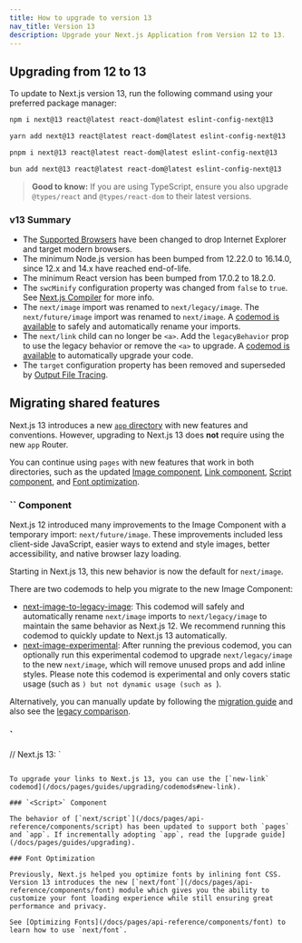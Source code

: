 ```yaml
---
title: How to upgrade to version 13
nav_title: Version 13
description: Upgrade your Next.js Application from Version 12 to 13.
---
```


## Upgrading from 12 to 13

To update to Next.js version 13, run the following command using your preferred package manager:

```bash filename="Terminal"
npm i next@13 react@latest react-dom@latest eslint-config-next@13
```

```bash filename="Terminal"
yarn add next@13 react@latest react-dom@latest eslint-config-next@13
```

```bash filename="Terminal"
pnpm i next@13 react@latest react-dom@latest eslint-config-next@13
```

```bash filename="Terminal"
bun add next@13 react@latest react-dom@latest eslint-config-next@13
```

> **Good to know:** If you are using TypeScript, ensure you also upgrade `@types/react` and `@types/react-dom` to their latest versions.

### v13 Summary

- The [Supported Browsers](/docs/architecture/supported-browsers) have been changed to drop Internet Explorer and target modern browsers.
- The minimum Node.js version has been bumped from 12.22.0 to 16.14.0, since 12.x and 14.x have reached end-of-life.
- The minimum React version has been bumped from 17.0.2 to 18.2.0.
- The `swcMinify` configuration property was changed from `false` to `true`. See [Next.js Compiler](/docs/architecture/nextjs-compiler) for more info.
- The `next/image` import was renamed to `next/legacy/image`. The `next/future/image` import was renamed to `next/image`. A [codemod is available](/docs/pages/guides/upgrading/codemods#next-image-to-legacy-image) to safely and automatically rename your imports.
- The `next/link` child can no longer be `<a>`. Add the `legacyBehavior` prop to use the legacy behavior or remove the `<a>` to upgrade. A [codemod is available](/docs/pages/guides/upgrading/codemods#new-link) to automatically upgrade your code.
- The `target` configuration property has been removed and superseded by [Output File Tracing](/docs/pages/api-reference/config/next-config-js/output).

## Migrating shared features

Next.js 13 introduces a new [`app` directory](/docs/app) with new features and conventions. However, upgrading to Next.js 13 does **not** require using the new `app` Router.

You can continue using `pages` with new features that work in both directories, such as the updated [Image component](#image-component), [Link component](#link-component), [Script component](#script-component), and [Font optimization](#font-optimization).

### `` Component

Next.js 12 introduced many improvements to the Image Component with a temporary import: `next/future/image`. These improvements included less client-side JavaScript, easier ways to extend and style images, better accessibility, and native browser lazy loading.

Starting in Next.js 13, this new behavior is now the default for `next/image`.

There are two codemods to help you migrate to the new Image Component:

- [next-image-to-legacy-image](/docs/pages/guides/upgrading/codemods#next-image-to-legacy-image): This codemod will safely and automatically rename `next/image` imports to `next/legacy/image` to maintain the same behavior as Next.js 12. We recommend running this codemod to quickly update to Next.js 13 automatically.
- [next-image-experimental](/docs/pages/guides/upgrading/codemods#next-image-experimental): After running the previous codemod, you can optionally run this experimental codemod to upgrade `next/legacy/image` to the new `next/image`, which will remove unused props and add inline styles. Please note this codemod is experimental and only covers static usage (such as `) but not dynamic usage (such as `).

Alternatively, you can manually update by following the [migration guide](/docs/pages/guides/upgrading/codemods#next-image-experimental) and also see the [legacy comparison](/docs/pages/api-reference/components/image-legacy#comparison).

### `

// Next.js 13: `

```

To upgrade your links to Next.js 13, you can use the [`new-link` codemod](/docs/pages/guides/upgrading/codemods#new-link).

### `<Script>` Component

The behavior of [`next/script`](/docs/pages/api-reference/components/script) has been updated to support both `pages` and `app`. If incrementally adopting `app`, read the [upgrade guide](/docs/pages/guides/upgrading).

### Font Optimization

Previously, Next.js helped you optimize fonts by inlining font CSS. Version 13 introduces the new [`next/font`](/docs/pages/api-reference/components/font) module which gives you the ability to customize your font loading experience while still ensuring great performance and privacy.

See [Optimizing Fonts](/docs/pages/api-reference/components/font) to learn how to use `next/font`.
```
